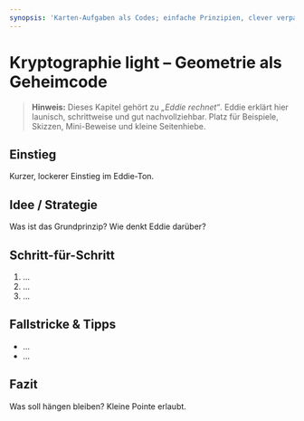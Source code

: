 ```yaml
---
synopsis: 'Karten-Aufgaben als Codes; einfache Prinzipien, clever verpackt.'
---
```


# Kryptographie light – Geometrie als Geheimcode

> **Hinweis:** Dieses Kapitel gehört zu *„Eddie rechnet“*.
> Eddie erklärt hier launisch, schrittweise und gut nachvollziehbar.
> Platz für Beispiele, Skizzen, Mini-Beweise und kleine Seitenhiebe.

## Einstieg

Kurzer, lockerer Einstieg im Eddie-Ton.

## Idee / Strategie

Was ist das Grundprinzip? Wie denkt Eddie darüber?

## Schritt-für-Schritt

1. …
2. …
3. …

## Fallstricke & Tipps

- …
- …

## Fazit

Was soll hängen bleiben? Kleine Pointe erlaubt.
